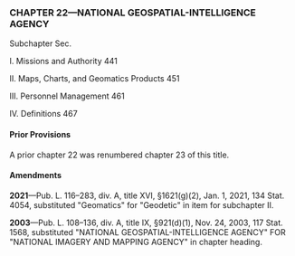 ### **CHAPTER 22—NATIONAL GEOSPATIAL-INTELLIGENCE AGENCY** ###

Subchapter Sec.

I. Missions and Authority 441

II. Maps, Charts, and Geomatics Products 451

III. Personnel Management 461

IV. Definitions 467

#### Prior Provisions ####

A prior chapter 22 was renumbered chapter 23 of this title.

#### Amendments ####

**2021**—Pub. L. 116–283, div. A, title XVI, §1621(g)(2), Jan. 1, 2021, 134 Stat. 4054, substituted "Geomatics" for "Geodetic" in item for subchapter II.

**2003**—Pub. L. 108–136, div. A, title IX, §921(d)(1), Nov. 24, 2003, 117 Stat. 1568, substituted "NATIONAL GEOSPATIAL-INTELLIGENCE AGENCY" FOR "NATIONAL IMAGERY AND MAPPING AGENCY" in chapter heading.